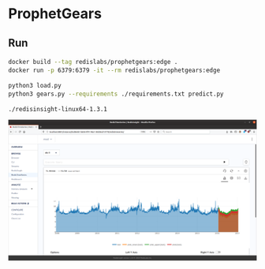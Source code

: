 # ProphetGears

## Run
```bash
docker build --tag redislabs/prophetgears:edge .
docker run -p 6379:6379 -it --rm redislabs/prophetgears:edge
```

```bash
python3 load.py 
python3 gears.py --requirements ./requirements.txt predict.py
```

```
./redisinsight-linux64-1.3.1
```

![RedisInsight screenshot](Screenshot.png)




